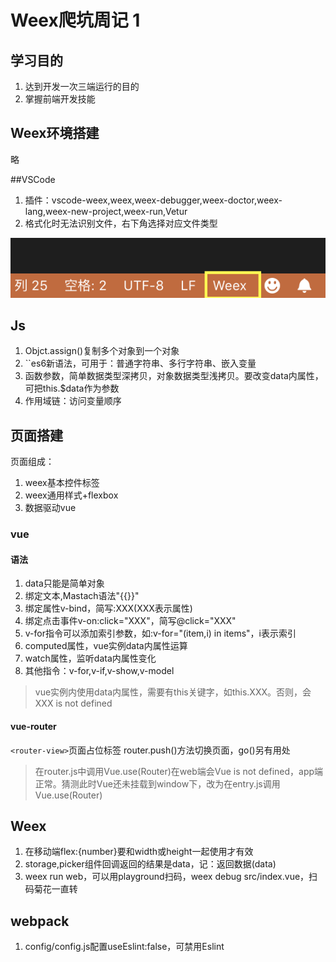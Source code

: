 # Weex爬坑周记 1

## 学习目的
 1. 达到开发一次三端运行的目的
 2. 掌握前端开发技能
 
## Weex环境搭建
略

##VSCode

 1. 插件：vscode-weex,weex,weex-debugger,weex-doctor,weex-lang,weex-new-project,weex-run,Vetur
 2. 格式化时无法识别文件，右下角选择对应文件类型

![](/pics/vscode_file.png)
 
## Js

 1. Objct.assign()复制多个对象到一个对象
 2. ``es6新语法，可用于：普通字符串、多行字符串、嵌入变量
 3. 函数参数，简单数据类型深拷贝，对象数据类型浅拷贝。要改变data内属性，可把this.$data作为参数
 4. 作用域链：访问变量顺序
 
## 页面搭建

页面组成：
 1. weex基本控件标签
 2. weex通用样式+flexbox
 3. 数据驱动vue

### vue

#### 语法

 1. data只能是简单对象
 2. 绑定文本,Mastach语法"{{}}"
 3. 绑定属性v-bind，简写:XXX(XXX表示属性)
 4. 绑定点击事件v-on:click="XXX"，简写@click="XXX"
 5. v-for指令可以添加索引参数，如:v-for="(item,i) in items"，i表示索引
 6. computed属性，vue实例data内属性运算
 7. watch属性，监听data内属性变化
 8. 其他指令：v-for,v-if,v-show,v-model
 
>vue实例内使用data内属性，需要有this关键字，如this.XXX。否则，会XXX is not defined

#### vue-router
`<router-view>`页面占位标签
router.push()方法切换页面，go()另有用处

> 在router.js中调用Vue.use(Router)在web端会Vue is not defined，app端正常。猜测此时Vue还未挂载到window下，改为在entry.js调用Vue.use(Router)

## Weex
 1. 在移动端flex:{number}要和width或height一起使用才有效
 2. storage,picker组件回调返回的结果是data，记：返回数据(data)
 3. weex run web，可以用playground扫码，weex debug src/index.vue，扫码菊花一直转

## webpack

 1. config/config.js配置useEslint:false，可禁用Eslint
